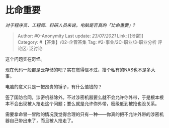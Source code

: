 # 比命重要
*对于程序员、工程师、科研人员来说，电脑是否真的「比命重要」?*

> Author: #0-Anonymity
> Last update: *23/07/2021*
> Link: [[涉密]]
> Category: #【答集】/02-企管答集
> Tag: #2-事业/2C-职业/3-职业分析
> 评论区:
> 泛讨论:

这个问题实在奇怪。

现在代码一般都是云存储的吧？实在觉得信不过，搭个私有的NAS也不是多大事。

电脑的意义只是一把昂贵的锤子，有什么值钱的？

签了国防合同，涉密机器除外。不过涉密机器要么就不会允许你外带，于是根本根本不会出现被人抢走这个问题；要么就是允许你外带，密级低到被抢也没关系。

需要拿命冒一冒险的情况我觉得合理的只有一种——你真的把不允许外带的涉密机器自己带出来了，而且被人抢走了。
